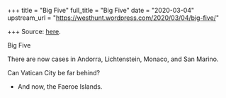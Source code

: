 +++
title = "Big Five"
full_title = "Big Five"
date = "2020-03-04"
upstream_url = "https://westhunt.wordpress.com/2020/03/04/big-five/"

+++
Source: [here](https://westhunt.wordpress.com/2020/03/04/big-five/).

Big Five

There are now cases in Andorra, Lichtenstein, Monaco, and San Marino.

Can Vatican City be far behind?



-   And now, the Faeroe Islands.
